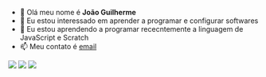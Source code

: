 - 👋 Olá meu nome é **João Guilherme**
- 👀 Eu estou interessado em aprender a programar e configurar softwares
- 🌱 Eu estou aprendendo a programar rececntemente a linguagem de JavaScript e Scratch
- 📫 Meu contato é [email](joao.peteres.felipe@escola.pr.gov.br)

![](https://img.shields.io/badge/JavaScript-323330?style=for-the-badge&logo=javascript&logoColor=F7DF1E)
![](https://img.shields.io/badge/Scratch-4D97FF?style=for-the-badge&logo=Scratch&logoColor=white)
![](https://img.shields.io/badge/GitHub%20Pages-222222?style=for-the-badge&logo=GitHub%20Pages&logoColor=white)
